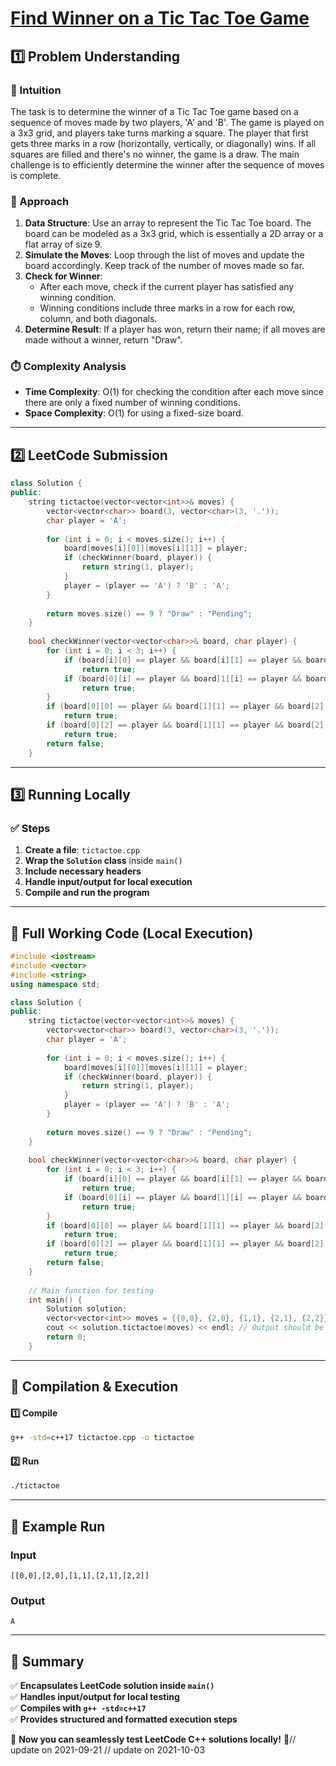 # **[Find Winner on a Tic Tac Toe Game](https://leetcode.com/problems/find-winner-on-a-tic-tac-toe-game/description/)**  

## **1️⃣ Problem Understanding**  
### **📌 Intuition**  
The task is to determine the winner of a Tic Tac Toe game based on a sequence of moves made by two players, 'A' and 'B'. The game is played on a 3x3 grid, and players take turns marking a square. The player that first gets three marks in a row (horizontally, vertically, or diagonally) wins. If all squares are filled and there's no winner, the game is a draw. The main challenge is to efficiently determine the winner after the sequence of moves is complete.

### **🚀 Approach**  
1. **Data Structure**: Use an array to represent the Tic Tac Toe board. The board can be modeled as a 3x3 grid, which is essentially a 2D array or a flat array of size 9.
2. **Simulate the Moves**: Loop through the list of moves and update the board accordingly. Keep track of the number of moves made so far.
3. **Check for Winner**:
   - After each move, check if the current player has satisfied any winning condition.
   - Winning conditions include three marks in a row for each row, column, and both diagonals.
4. **Determine Result**: If a player has won, return their name; if all moves are made without a winner, return "Draw".

### **⏱️ Complexity Analysis**  
- **Time Complexity**: O(1) for checking the condition after each move since there are only a fixed number of winning conditions.
- **Space Complexity**: O(1) for using a fixed-size board.

---  

## **2️⃣ LeetCode Submission**  
```cpp
class Solution {
public:
    string tictactoe(vector<vector<int>>& moves) {
        vector<vector<char>> board(3, vector<char>(3, '.'));
        char player = 'A';
        
        for (int i = 0; i < moves.size(); i++) {
            board[moves[i][0]][moves[i][1]] = player;
            if (checkWinner(board, player)) {
                return string(1, player);
            }
            player = (player == 'A') ? 'B' : 'A';
        }
        
        return moves.size() == 9 ? "Draw" : "Pending";
    }
    
    bool checkWinner(vector<vector<char>>& board, char player) {
        for (int i = 0; i < 3; i++) {
            if (board[i][0] == player && board[i][1] == player && board[i][2] == player)
                return true;
            if (board[0][i] == player && board[1][i] == player && board[2][i] == player)
                return true;
        }
        if (board[0][0] == player && board[1][1] == player && board[2][2] == player)
            return true;
        if (board[0][2] == player && board[1][1] == player && board[2][0] == player)
            return true;
        return false;
    }
```  

---  

## **3️⃣ Running Locally**  
### **✅ Steps**  
1. **Create a file**: `tictactoe.cpp`  
2. **Wrap the `Solution` class** inside `main()`  
3. **Include necessary headers**  
4. **Handle input/output for local execution**  
5. **Compile and run the program**  

---  

## **📝 Full Working Code (Local Execution)**  
```cpp
#include <iostream>
#include <vector>
#include <string>
using namespace std;

class Solution {
public:
    string tictactoe(vector<vector<int>>& moves) {
        vector<vector<char>> board(3, vector<char>(3, '.'));
        char player = 'A';
        
        for (int i = 0; i < moves.size(); i++) {
            board[moves[i][0]][moves[i][1]] = player;
            if (checkWinner(board, player)) {
                return string(1, player);
            }
            player = (player == 'A') ? 'B' : 'A';
        }
        
        return moves.size() == 9 ? "Draw" : "Pending";
    }
    
    bool checkWinner(vector<vector<char>>& board, char player) {
        for (int i = 0; i < 3; i++) {
            if (board[i][0] == player && board[i][1] == player && board[i][2] == player)
                return true;
            if (board[0][i] == player && board[1][i] == player && board[2][i] == player)
                return true;
        }
        if (board[0][0] == player && board[1][1] == player && board[2][2] == player)
            return true;
        if (board[0][2] == player && board[1][1] == player && board[2][0] == player)
            return true;
        return false;
    }
    
    // Main function for testing
    int main() {
        Solution solution;
        vector<vector<int>> moves = {{0,0}, {2,0}, {1,1}, {2,1}, {2,2}};
        cout << solution.tictactoe(moves) << endl; // Output should be "A"
        return 0;
    }
```  

---  

## **🔧 Compilation & Execution**  
#### **1️⃣ Compile**  
```bash
g++ -std=c++17 tictactoe.cpp -o tictactoe
```  

#### **2️⃣ Run**  
```bash
./tictactoe
```  

---  

## **🎯 Example Run**  
### **Input**  
```
[[0,0],[2,0],[1,1],[2,1],[2,2]]
```  
### **Output**  
```
A
```  

---  

## **📌 Summary**  
✅ **Encapsulates LeetCode solution inside `main()`**  
✅ **Handles input/output for local testing**  
✅ **Compiles with `g++ -std=c++17`**  
✅ **Provides structured and formatted execution steps**  

🚀 **Now you can seamlessly test LeetCode C++ solutions locally!** 🚀// update on 2021-09-21
// update on 2021-10-03
